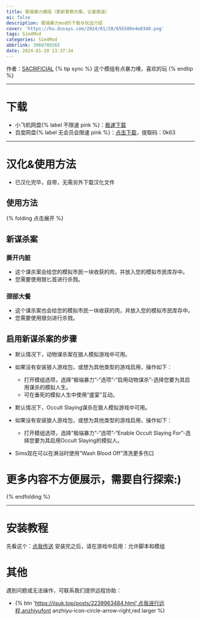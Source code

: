 ```yaml
---
title: 极端暴力模组（更新警察办案，记者报道）
ai: false
description: 极端暴力mod的下载与玩法介绍
cover: 'https://bu.dusays.com/2024/01/28/65b580e4e0340.png'
tags: Sim4Mod
categories: Sim4Mod
abbrlink: 3960789265
date: 2024-01-20 13:37:34
---
```

作者：[SACRIFICIAL](https://www.patreon.com/sacrificial/membership)
{% tip sync %} 这个模组有点暴力噢，喜欢的玩
{% endtip %}
***

# 下载

- 小飞机网盘{% label 不限速 pink %}：[极速下载](https://share.feijipan.com/s/q2UI0Pgs)
- 百度网盘{% label 无会员会限速 pink %}：[点击下载](https://pan.baidu.com/s/16N2FQ0hyCtuQtjb4chiJWA)，提取码：0k63

***
# 汉化&使用方法
- 已汉化完毕，自带，无需另外下载汉化文件
## 使用方法
{% folding 点击展开 %}
## 新谋杀案
### 撕开内脏
- 这个谋杀案会给您的模拟市民一块收获的肉，并放入您的模拟市民库存中。
- 您需要使用银匕首进行杀戮。

### 颈部大餐
- 这个谋杀案也会给您的模拟市民一块收获的肉，并放入您的模拟市民库存中。
- 您需要使用银剑进行杀戮。

## 启用新谋杀案的步骤
- 默认情况下，动物谋杀案在狼人模拟游戏中可用。
- 如果没有安装狼人游戏包，或想为其他类型的游戏启用，操作如下：
   - 打开模组选项，选择“极端暴力”-“选项”-“启用动物谋杀”-选择您要为其启用谋杀的模拟人生。
   - 可在垂死的模拟人生中使用“盛宴”互动。

- 默认情况下，Occult Slaying谋杀在狼人模拟游戏中可用。
- 如果没有安装狼人游戏包，或想为其他类型的游戏启用，操作如下：
   - 打开模组选项，选择“极端暴力”-“选项”-“Enable Occult Slaying For”-选择您要为其启用Occult Slaying的模拟人。
- Sims现在可以在淋浴时使用“Wash Blood Off”清洗更多伤口

# 更多内容不方便展示，需要自行探索:) 


{% endfolding %}
***

# 安装教程
先看这个：[点我传送](https://jisuk.top/posts/eeeda2be.html)
安装完之后，请在游戏中启用：允许脚本和模组


# 其他
遇到问题或无法操作，可联系我们提供远程协助：
- {% btn 'https://jisuk.top/posts/2239963484.html',点我进行远程,anzhiyufont anzhiyu-icon-circle-arrow-right,red larger %}


